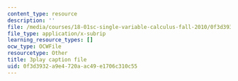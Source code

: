 ```yaml
---
content_type: resource
description: ''
file: /media/courses/18-01sc-single-variable-calculus-fall-2010/0f3d3932a9e4720aac49e1706c310c55_0YGiDaUOse4.srt
file_type: application/x-subrip
learning_resource_types: []
ocw_type: OCWFile
resourcetype: Other
title: 3play caption file
uid: 0f3d3932-a9e4-720a-ac49-e1706c310c55
---
```

